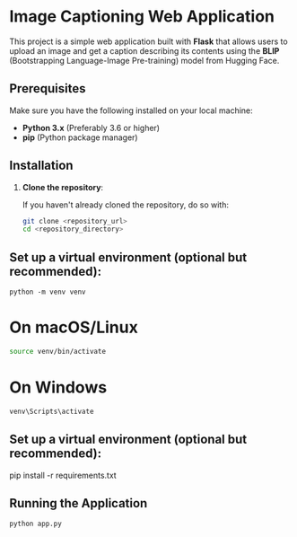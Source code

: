 # Image Captioning Web Application

This project is a simple web application built with **Flask** that allows users to upload an image and get a caption describing its contents using the **BLIP** (Bootstrapping Language-Image Pre-training) model from Hugging Face.

## Prerequisites

Make sure you have the following installed on your local machine:

- **Python 3.x** (Preferably 3.6 or higher)
- **pip** (Python package manager)

## Installation

1. **Clone the repository**:

   If you haven't already cloned the repository, do so with:

   ```bash
   git clone <repository_url>
   cd <repository_directory>
   ```

## Set up a virtual environment (optional but recommended):

    python -m venv venv

# On macOS/Linux
```bash
source venv/bin/activate
```

# On Windows
```bash
venv\Scripts\activate
```

## Set up a virtual environment (optional but recommended):

pip install -r requirements.txt

## Running the Application

```bash
python app.py
```
